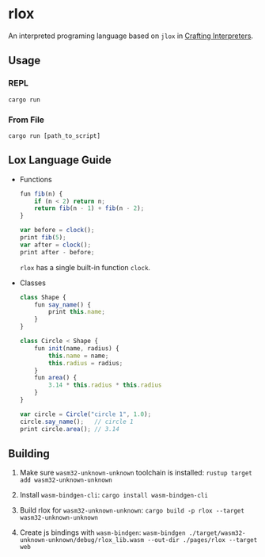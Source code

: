 # rlox
An interpreted programing language based on `jlox` in [Crafting Interpreters](https://craftinginterpreters.com).

## Usage
### REPL
`cargo run`

### From File
`cargo run [path_to_script]`


## Lox Language Guide

- Functions

    ```javascript
    fun fib(n) {
        if (n < 2) return n;
        return fib(n - 1) + fib(n - 2);
    }

    var before = clock();
    print fib(5);
    var after = clock();
    print after - before;
    ```

    `rlox` has a single built-in function `clock`.

- Classes

    ```javascript
    class Shape {
        fun say_name() {
            print this.name;
        }
    }

    class Circle < Shape {
        fun init(name, radius) {
            this.name = name;
            this.radius = radius;
        }
        fun area() {
            3.14 * this.radius * this.radius
        }
    }

    var circle = Circle("circle 1", 1.0);
    circle.say_name();   // circle 1
    print circle.area(); // 3.14
    ```


## Building
1. Make sure `wasm32-unknown-unknown` toolchain is installed:
`rustup target add wasm32-unknown-unknown`

2. Install `wasm-bindgen-cli`:
`cargo install wasm-bindgen-cli`

3. Build rlox for `wasm32-unknown-unknown`:
`cargo build -p rlox --target wasm32-unknown-unknown`

4. Create js bindings with `wasm-bindgen`:
`wasm-bindgen ./target/wasm32-unknown-unknown/debug/rlox_lib.wasm --out-dir ./pages/rlox --target web`
